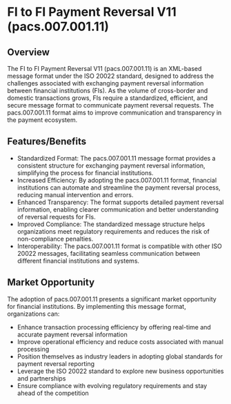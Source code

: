 # FI to FI Payment Reversal V11 (pacs.007.001.11)

## Overview

The FI to FI Payment Reversal V11 (pacs.007.001.11) is an XML-based message format under the ISO 20022 standard, designed to address the challenges associated with exchanging payment reversal information between financial institutions (FIs). As the volume of cross-border and domestic transactions grows, FIs require a standardized, efficient, and secure message format to communicate payment reversal requests. The pacs.007.001.11 format aims to improve communication and transparency in the payment ecosystem.

## Features/Benefits

- Standardized Format: The pacs.007.001.11 message format provides a consistent structure for exchanging payment reversal information, simplifying the process for financial institutions.
- Increased Efficiency: By adopting the pacs.007.001.11 format, financial institutions can automate and streamline the payment reversal process, reducing manual intervention and errors.
- Enhanced Transparency: The format supports detailed payment reversal information, enabling clearer communication and better understanding of reversal requests for FIs.
- Improved Compliance: The standardized message structure helps organizations meet regulatory requirements and reduces the risk of non-compliance penalties.
- Interoperability: The pacs.007.001.11 format is compatible with other ISO 20022 messages, facilitating seamless communication between different financial institutions and systems.

## Market Opportunity

The adoption of pacs.007.001.11 presents a significant market opportunity for financial institutions. By implementing this message format, organizations can:

- Enhance transaction processing efficiency by offering real-time and accurate payment reversal information
- Improve operational efficiency and reduce costs associated with manual processing
- Position themselves as industry leaders in adopting global standards for payment reversal reporting
- Leverage the ISO 20022 standard to explore new business opportunities and partnerships
- Ensure compliance with evolving regulatory requirements and stay ahead of the competition
